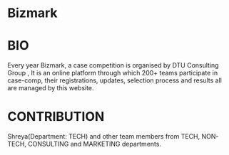 # Bizmark
# BIO 
Every year Bizmark, a case competition is organised by DTU Consulting Group , It is an online platform through which 200+ teams participate in case-comp, their registrations, updates, selection process and results all are managed by this website.
# CONTRIBUTION
Shreya(Department: TECH) and other team members from TECH, NON-TECH, CONSULTING and MARKETING departments.
